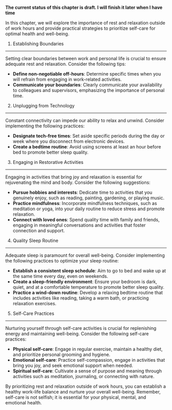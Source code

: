 **The current status of this chapter is draft. I will finish it later when I have time**

In this chapter, we will explore the importance of rest and relaxation outside of work hours and provide practical strategies to prioritize self-care for optimal health and well-being.

1. Establishing Boundaries
--------------------------

Setting clear boundaries between work and personal life is crucial to ensure adequate rest and relaxation. Consider the following tips:

* **Define non-negotiable off-hours**: Determine specific times when you will refrain from engaging in work-related activities.
* **Communicate your boundaries**: Clearly communicate your availability to colleagues and supervisors, emphasizing the importance of personal time.

2. Unplugging from Technology
-----------------------------

Constant connectivity can impede our ability to relax and unwind. Consider implementing the following practices:

* **Designate tech-free times**: Set aside specific periods during the day or week where you disconnect from electronic devices.
* **Create a bedtime routine**: Avoid using screens at least an hour before bed to promote better sleep quality.

3. Engaging in Restorative Activities
-------------------------------------

Engaging in activities that bring joy and relaxation is essential for rejuvenating the mind and body. Consider the following suggestions:

* **Pursue hobbies and interests**: Dedicate time to activities that you genuinely enjoy, such as reading, painting, gardening, or playing music.
* **Practice mindfulness**: Incorporate mindfulness techniques, such as meditation or yoga, into your daily routine to reduce stress and promote relaxation.
* **Connect with loved ones**: Spend quality time with family and friends, engaging in meaningful conversations and activities that foster connection and support.

4. Quality Sleep Routine
------------------------

Adequate sleep is paramount for overall well-being. Consider implementing the following practices to optimize your sleep routine:

* **Establish a consistent sleep schedule**: Aim to go to bed and wake up at the same time every day, even on weekends.
* **Create a sleep-friendly environment**: Ensure your bedroom is dark, quiet, and at a comfortable temperature to promote better sleep quality.
* **Practice a wind-down routine**: Develop a relaxing bedtime routine that includes activities like reading, taking a warm bath, or practicing relaxation exercises.

5. Self-Care Practices
----------------------

Nurturing yourself through self-care activities is crucial for replenishing energy and maintaining well-being. Consider the following self-care practices:

* **Physical self-care**: Engage in regular exercise, maintain a healthy diet, and prioritize personal grooming and hygiene.
* **Emotional self-care**: Practice self-compassion, engage in activities that bring you joy, and seek emotional support when needed.
* **Spiritual self-care**: Cultivate a sense of purpose and meaning through activities such as meditation, journaling, or connecting with nature.

By prioritizing rest and relaxation outside of work hours, you can establish a healthy work-life balance and nurture your overall well-being. Remember, self-care is not selfish; it is essential for your physical, mental, and emotional health.
